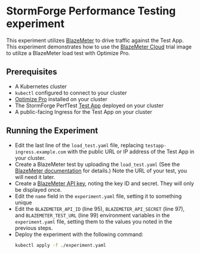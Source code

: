 # StormForge Performance Testing experiment

This experiment utilizes [BlazeMeter](https://www.blazemeter.com/) to drive traffic against the Test App.
This experiment demonstrates how to use the [BlazeMeter Cloud](https://github.com/thestormforge/optimize-trials/tree/main/blazemeter-cloud) trial image to utilize a BlazeMeter load test with Optimize Pro.

## Prerequisites

- A Kubernetes cluster
- `kubectl` configured to connect to your cluster
- [Optimize Pro](https://docs.stormforge.io/optimize-pro/getting-started/install/) installed on your cluster
- The StormForge PerfTest [Test App](../application/README.md) deployed on your cluster
- A public-facing Ingress for the Test App on your cluster

## Running the Experiment

- Edit the last line of the `load_test.yaml` file, replacing `testapp-ingress.example.com` with the public URL or IP address of the Test App in your cluster.
- Create a BlazeMeter test by uploading the `load_test.yaml` (See the [BlazeMeter documentation](https://guide.blazemeter.com/hc/en-us/articles/207387369) for details.) Note the URL of your test, you will need it later.
- Create a [BlazeMeter API key](https://guide.blazemeter.com/hc/en-us/articles/115002213289-BlazeMeter-API-keys--BlazeMeter-API-keys-), noting the key ID and secret. They will only be displayed once.
- Edit the `name` field in the `experiment.yaml` file, setting it to something unique
- Edit the `BLAZEMETER_API_ID` (line 95), `BLAZEMETER_API_SECRET` (line 97), and `BLAZEMETER_TEST_URL` (line 99) environment variables in the `experiment.yaml` file, setting them to the values you noted in the previous steps.
- Deploy the experiment with the following command:
  ```sh
  kubectl apply -f ./experiment.yaml
  ```